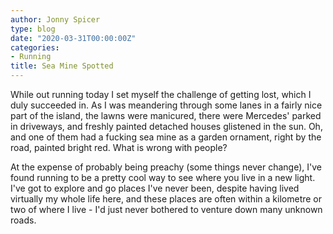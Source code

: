 ```yaml
---
author: Jonny Spicer
type: blog
date: "2020-03-31T00:00:00Z"
categories:
- Running
title: Sea Mine Spotted
---
```

While out running today I set myself the challenge of getting lost, which I duly succeeded in. As I was meandering
through some lanes in a fairly nice part of the island, the lawns were manicured, there were Mercedes' parked in driveways,
and freshly painted detached houses glistened in the sun. Oh, and one of them had a fucking sea mine as a garden ornament,
right by the road, painted bright red. What is wrong with people?

At the expense of probably being preachy (some things never change), I've found running to be a pretty cool way to see
where you live in a new light. I've got to explore and go places I've never been, despite having lived virtually my
whole life here, and these places are often within a kilometre or two of where I live - I'd just never bothered to
venture down many unknown roads.

